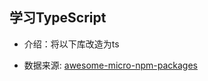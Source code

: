 ## 学习TypeScript

- 介绍：将以下库改造为ts

- 数据来源: 
[awesome-micro-npm-packages](https://github.com/parro-it/awesome-micro-npm-packages)